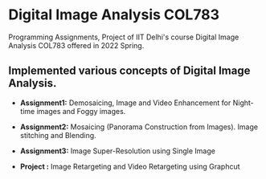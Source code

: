 # Digital Image Analysis COL783

Programming Assignments, Project of IIT Delhi's course Digital Image Analysis COL783 offered in 2022 Spring.

## Implemented various concepts of Digital Image Analysis.

* **Assignment1:** Demosaicing, Image and Video Enhancement for Night-time images and Foggy images.

* **Assignment2:** Mosaicing (Panorama Construction from Images). Image stitching and Blending.

* **Assignment3:** Image Super-Resolution using Single Image

* **Project :** Image Retargeting and Video Retargeting using Graphcut

